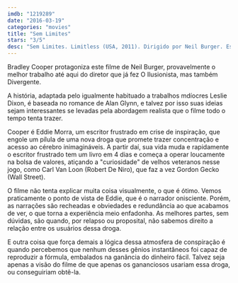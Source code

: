 ```yaml
---
imdb: "1219289"
date: "2016-03-19"
categories: "movies"
title: "Sem Limites"
stars: "3/5"
desc: "Sem Limites. Limitless (USA, 2011). Dirigido por Neil Burger. Escrito por Leslie Dixon, Alan Glynn. Com Bradley Cooper, Robert De Niro, Abbie Cornish, Andrew Howard, Anna Friel, Johnny Whitworth, Tomas Arana, Robert John Burke, Darren Goldstein."
---
```

Bradley Cooper protagoniza este filme de Neil Burger, provavelmente o melhor trabalho até aqui do diretor que já fez O Ilusionista, mas também Divergente.

A história, adaptada pelo igualmente habituado a trabalhos mdíocres Leslie Dixon, é baseada no romance de Alan Glynn, e talvez por isso suas ideias sejam interessantes se levadas pela abordagem realista que o filme todo o tempo tenta trazer.

Cooper é Eddie Morra, um escritor frustrado em crise de inspiração, que engole um pílula de uma nova droga que promete trazer concentração e acesso ao cérebro inimagináveis. A partir daí, sua vida muda e rapidamente o escritor frustrado tem um livro em 4 dias e começa a operar loucamente na bolsa de valores, atiçando a "curiosidade" de velhos veteranos nesse jogo, como Carl Van Loon (Robert De Niro), que faz a vez Gordon Gecko (Wall Street).

O filme não tenta explicar muita coisa visualmente, o que é ótimo. Vemos praticamente o ponto de vista de Eddie, que é o narrador onisciente. Porém, as narrações são recheadas e obviedades e redundância ao que acabamos de ver, o que torna a experiência meio enfadonha. As melhores partes, sem dúvidas, são quando, por relapso ou proposital, não sabemos direito a relação entre os usuários dessa droga.

E outra coisa que força demais a lógica dessa atmosfera de conspiração é quando percebemos que nenhum desses gênios instantâneos foi capaz de reproduzir a fórmula, embalados na ganância do dinheiro fácil. Talvez seja apenas a visão do filme de que apenas os gananciosos usariam essa droga, ou conseguiriam obtê-la.
